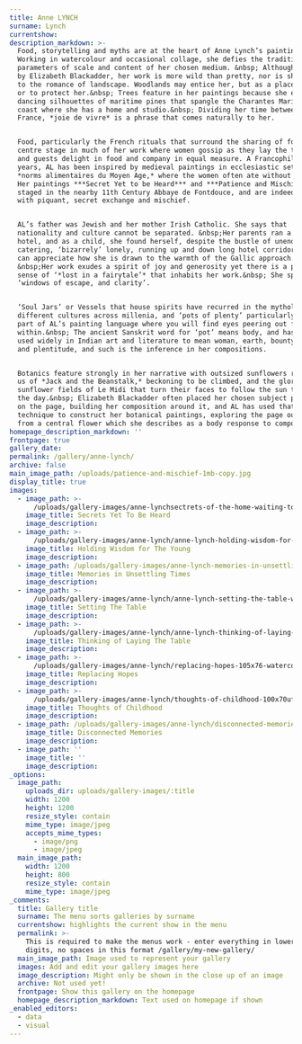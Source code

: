 ```yaml
---
title: Anne LYNCH
surname: Lynch
currentshow:
description_markdown: >-
  Food, storytelling and myths are at the heart of Anne Lynch’s paintings.&nbsp;
  Working in watercolour and occasional collage, she defies the traditional
  parameters of scale and content of her chosen medium. &nbsp; Although tutored
  by Elizabeth Blackadder, her work is more wild than pretty, nor is she drawn
  to the romance of landscape. Woodlands may entice her, but as a place to hide,
  or to protect her.&nbsp; Trees feature in her paintings because she enjoys the
  dancing silhouettes of maritime pines that spangle the Charantes Maritime
  coast where she has a home and studio.&nbsp; Dividing her time between UK and
  France, *joie de vivre* is a phrase that comes naturally to her.


  Food, particularly the French rituals that surround the sharing of food, is
  centre stage in much of her work where women gossip as they lay the tables,
  and guests delight in food and company in equal measure. A Francophile of many
  years, AL has been inspired by medieval paintings in ecclesiastic settings of
  *norms alimentaires du Moyen Age,* where the women often ate without the men.
  Her paintings ***Secret Yet to be Heard*** and ***Patience and Mischief*** are
  staged in the nearby 11th Century Abbaye de Fontdouce, and are indeed infused
  with piquant, secret exchange and mischief.


  AL’s father was Jewish and her mother Irish Catholic. She says that
  nationality and culture cannot be separated. &nbsp;Her parents ran a 1950s
  hotel, and as a child, she found herself, despite the bustle of unending
  catering, ‘bizarrely’ lonely, running up and down long hotel corridors. One
  can appreciate how she is drawn to the warmth of the Gallic approach.&nbsp;
  &nbsp;Her work exudes a spirit of joy and generosity yet there is a pervading
  sense of ‘*lost in a fairytale’* that inhabits her work.&nbsp; She speaks of
  ‘windows of escape, and clarity’.


  ‘Soul Jars’ or Vessels that house spirits have recurred in the mythology of
  different cultures across millenia, and ‘pots of plenty’ particularly, are
  part of AL’s painting language where you will find eyes peering out from
  within.&nbsp; The ancient Sanskrit word for ‘pot’ means body, and has been
  used widely in Indian art and literature to mean woman, earth, bounty, womb
  and plentitude, and such is the inference in her compositions.


  Botanics feature strongly in her narrative with outsized sunflowers reminding
  us of *Jack and the Beanstalk,* beckoning to be climbed, and the glorious
  sunflower fields of Le Midi that turn their faces to follow the sun through
  the day.&nbsp; Elizabeth Blackadder often placed her chosen subject physically
  on the page, building her composition around it, and AL has used that
  technique to construct her botanical paintings, exploring the page outwards
  from a central flower which she describes as a body response to composition.
homepage_description_markdown: ''
frontpage: true
gallery_date:
permalink: /gallery/anne-lynch/
archive: false
main_image_path: /uploads/patience-and-mischief-1mb-copy.jpg
display_title: true
images:
  - image_path: >-
      /uploads/gallery-images/anne-lynchsectrets-of-the-home-waiting-to-be-heard-101x130cmjpeg-copy.jpg
    image_title: Secrets Yet To Be Heard
    image_description:
  - image_path: >-
      /uploads/gallery-images/anne-lynch/anne-lynch-holding-wisdom-for-the-youth-watercolour-84x116cm-fr-2300.jpg
    image_title: Holding Wisdom for The Young
    image_description:
  - image_path: /uploads/gallery-images/anne-lynch-memories-in-unsettling-times.jpg
    image_title: Memories in Unsettling Times
    image_description:
  - image_path: >-
      /uploads/gallery-images/anne-lynch/anne-lynch-setting-the-table-watercolour-59x42-se22-copy.jpg
    image_title: Setting The Table
    image_description:
  - image_path: >-
      /uploads/gallery-images/anne-lynch/anne-lynch-thinking-of-laying-the-table-watercolour-74x55cmimg-3470.jpg
    image_title: Thinking of Laying The Table
    image_description:
  - image_path: >-
      /uploads/gallery-images/anne-lynch/replacing-hopes-105x76-watercolour-collage.jpg
    image_title: Replacing Hopes
    image_description:
  - image_path: >-
      /uploads/gallery-images/anne-lynch/thoughts-of-childhood-100x70uf-watercolour-copy-2.jpg
    image_title: Thoughts of Childhood
    image_description:
  - image_path: /uploads/gallery-images/anne-lynch/disconnected-memories-2.jpg
    image_title: Disconnected Memories
    image_description:
  - image_path: ''
    image_title: ''
    image_description:
_options:
  image_path:
    uploads_dir: uploads/gallery-images/:title
    width: 1200
    height: 1200
    resize_style: contain
    mime_type: image/jpeg
    accepts_mime_types:
      - image/png
      - image/jpeg
  main_image_path:
    width: 1200
    height: 800
    resize_style: contain
    mime_type: image/jpeg
_comments:
  title: Gallery title
  surname: The menu sorts galleries by surname
  currentshow: highlights the current show in the menu
  permalink: >-
    This is required to make the menus work - enter everything in lower case, no
    digits, no spaces in this format /gallery/my-new-gallery/
  main_image_path: Image used to represent your gallery
  images: Add and edit your gallery images here
  image_description: Might only be shown in the close up of an image
  archive: Not used yet!
  frontpage: Show this gallery on the homepage
  homepage_description_markdown: Text used on homepage if shown
_enabled_editors:
  - data
  - visual
---
```

